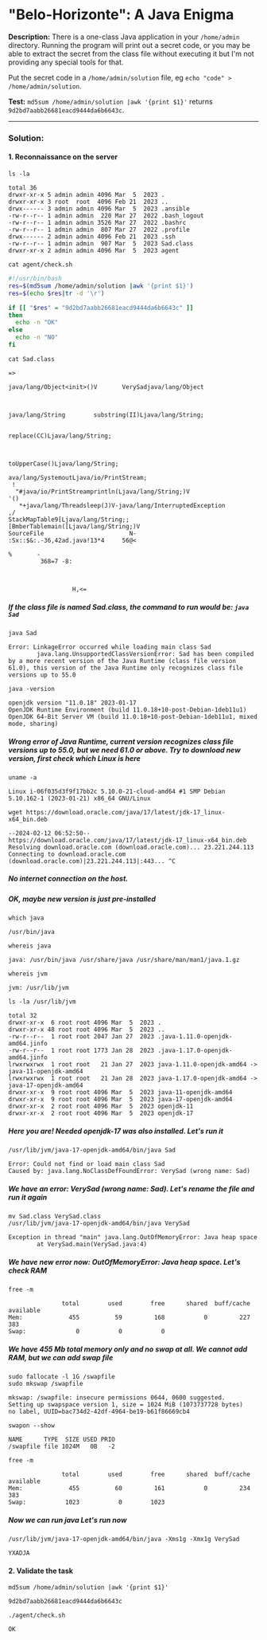 # "Belo-Horizonte": A Java Enigma

**Description:** There is a one-class Java application in your `/home/admin` directory. Running the program will print out a secret code, or you may be able to extract the secret from the class file without executing it but I'm not providing any special tools for that.  

Put the secret code in a `/home/admin/solution` file, eg `echo "code" > /home/admin/solution`.  

**Test:** `md5sum /home/admin/solution |awk '{print $1}'` returns `9d2bd7aabb26681eacd9444da6b6643c`.  


---

### Solution:
#### 1. Reconnaissance on the server
`ls -la`  
```console
total 36
drwxr-xr-x 5 admin admin 4096 Mar  5  2023 .
drwxr-xr-x 3 root  root  4096 Feb 21  2023 ..
drwx------ 3 admin admin 4096 Mar  5  2023 .ansible
-rw-r--r-- 1 admin admin  220 Mar 27  2022 .bash_logout
-rw-r--r-- 1 admin admin 3526 Mar 27  2022 .bashrc
-rw-r--r-- 1 admin admin  807 Mar 27  2022 .profile
drwx------ 2 admin admin 4096 Feb 21  2023 .ssh
-rw-r--r-- 1 admin admin  907 Mar  5  2023 Sad.class
drwxr-xr-x 2 admin admin 4096 Mar  5  2023 agent
```

`cat agent/check.sh`  
```bash
#!/usr/bin/bash
res=$(md5sum /home/admin/solution |awk '{print $1}')
res=$(echo $res|tr -d '\r')

if [[ "$res" = "9d2bd7aabb26681eacd9444da6b6643c" ]]
then
  echo -n "OK"
else
  echo -n "NO"
fi
```

`cat Sad.class`  
```console
=>

java/lang/Object<init>()V       VerySadjava/lang/Object



java/lang/String        substring(II)Ljava/lang/String;


replace(CC)Ljava/lang/String;



toUpperCase()Ljava/lang/String;
                                ava/lang/SystemoutLjava/io/PrintStream;
 !
  "#java/io/PrintStreamprintln(Ljava/lang/String;)V
'()
   *+java/lang/Threadsleep(J)V-java/lang/InterruptedException
,/
StackMapTable9[Ljava/lang/String;;[BmberTablemain([Ljava/lang/String;)V
SourceFile                        N-
:Sx::$&:.-36,42ad.java!13*4     56@<

%       -
         368=7 -8:



                  H,<=
```
##### If the class file is named Sad.class, the command to run would be: `java Sad`

`java Sad`  
```console
Error: LinkageError occurred while loading main class Sad
        java.lang.UnsupportedClassVersionError: Sad has been compiled by a more recent version of the Java Runtime (class file version 61.0), this version of the Java Runtime only recognizes class file versions up to 55.0
```

`java -version`  
```console
openjdk version "11.0.18" 2023-01-17
OpenJDK Runtime Environment (build 11.0.18+10-post-Debian-1deb11u1)
OpenJDK 64-Bit Server VM (build 11.0.18+10-post-Debian-1deb11u1, mixed mode, sharing)
```
##### Wrong error of Java Runtime, current version recognizes class file versions up to 55.0, but we need 61.0 or above. Try to download new version, first check which Linux is here

`uname -a`  
```console
Linux i-06f035d3f9f17bb2c 5.10.0-21-cloud-amd64 #1 SMP Debian 5.10.162-1 (2023-01-21) x86_64 GNU/Linux
```

`wget https://download.oracle.com/java/17/latest/jdk-17_linux-x64_bin.deb`  
```console
--2024-02-12 06:52:50--  https://download.oracle.com/java/17/latest/jdk-17_linux-x64_bin.deb
Resolving download.oracle.com (download.oracle.com)... 23.221.244.113
Connecting to download.oracle.com (download.oracle.com)|23.221.244.113|:443... ^C
```
##### No internet connection on the host. 
##### OK, maybe new version is just pre-installed

`which java`  
```console
/usr/bin/java
```

`whereis java`  
```console
java: /usr/bin/java /usr/share/java /usr/share/man/man1/java.1.gz
```

`whereis jvm`  
```console
jvm: /usr/lib/jvm
```

`ls -la /usr/lib/jvm`  
```console
total 32
drwxr-xr-x  6 root root 4096 Mar  5  2023 .
drwxr-xr-x 48 root root 4096 Mar  5  2023 ..
-rw-r--r--  1 root root 2047 Jan 27  2023 .java-1.11.0-openjdk-amd64.jinfo
-rw-r--r--  1 root root 1773 Jan 28  2023 .java-1.17.0-openjdk-amd64.jinfo
lrwxrwxrwx  1 root root   21 Jan 27  2023 java-1.11.0-openjdk-amd64 -> java-11-openjdk-amd64
lrwxrwxrwx  1 root root   21 Jan 28  2023 java-1.17.0-openjdk-amd64 -> java-17-openjdk-amd64
drwxr-xr-x  9 root root 4096 Mar  5  2023 java-11-openjdk-amd64
drwxr-xr-x  9 root root 4096 Mar  5  2023 java-17-openjdk-amd64
drwxr-xr-x  2 root root 4096 Mar  5  2023 openjdk-11
drwxr-xr-x  2 root root 4096 Mar  5  2023 openjdk-17
```
##### Here you are! Needed openjdk-17 was also installed. Let's run it

`/usr/lib/jvm/java-17-openjdk-amd64/bin/java Sad`  
```console
Error: Could not find or load main class Sad
Caused by: java.lang.NoClassDefFoundError: VerySad (wrong name: Sad)
```
##### We have an error: VerySad (wrong name: Sad). Let's rename the file and run it again

`mv Sad.class VerySad.class`  
`/usr/lib/jvm/java-17-openjdk-amd64/bin/java VerySad`  
```console
Exception in thread "main" java.lang.OutOfMemoryError: Java heap space
        at VerySad.main(VerySad.java:4)
```
##### We have new error now: OutOfMemoryError: Java heap space. Let's check RAM

`free -m`  
```console
               total        used        free      shared  buff/cache   available
Mem:             455          59         168           0         227         383
Swap:              0           0           0
```
##### We have 455 Mb total memory only and no swap at all. We cannot add RAM, but we can add swap file

`sudo fallocate -l 1G /swapfile`  
`sudo mkswap /swapfile`  
```console
mkswap: /swapfile: insecure permissions 0644, 0600 suggested.
Setting up swapspace version 1, size = 1024 MiB (1073737728 bytes)
no label, UUID=bac734d2-42df-4964-be19-b61f86669cb4
```

`swapon --show`  
```console
NAME      TYPE  SIZE USED PRIO
/swapfile file 1024M   0B   -2
```

`free -m`  
```console
               total        used        free      shared  buff/cache   available
Mem:             455          60         161           0         234         383
Swap:           1023           0        1023
```
##### Now we can run java Let's run now

`/usr/lib/jvm/java-17-openjdk-amd64/bin/java -Xms1g -Xmx1g VerySad`  
```console
YXADJA
```


#### 2. Validate the task
`md5sum /home/admin/solution |awk '{print $1}'`  
```console
9d2bd7aabb26681eacd9444da6b6643c
```

`./agent/check.sh`  
```console
OK
```
